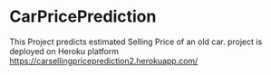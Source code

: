 # CarPricePrediction
This Project predicts estimated Selling Price of an old car.
project is deployed on Heroku platform
https://carsellingpriceprediction2.herokuapp.com/
